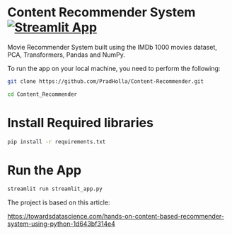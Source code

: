 # Content Recommender System [![Streamlit App](https://static.streamlit.io/badges/streamlit_badge_black_white.svg)](https://share.streamlit.io/pradholla/content-recommender/main)
Movie Recommender System built using the IMDb 1000 movies dataset, PCA, Transformers, Pandas and NumPy.

To run the app on your local machine, you need to perform the following:
```bash
git clone https://github.com/PradHolla/Content-Recommender.git

cd Content_Recommender
```
# Install Required libraries

```bash
pip install -r requirements.txt
```

# Run the App
```bash
streamlit run streamlit_app.py
```

The project is based on this article:

https://towardsdatascience.com/hands-on-content-based-recommender-system-using-python-1d643bf314e4
